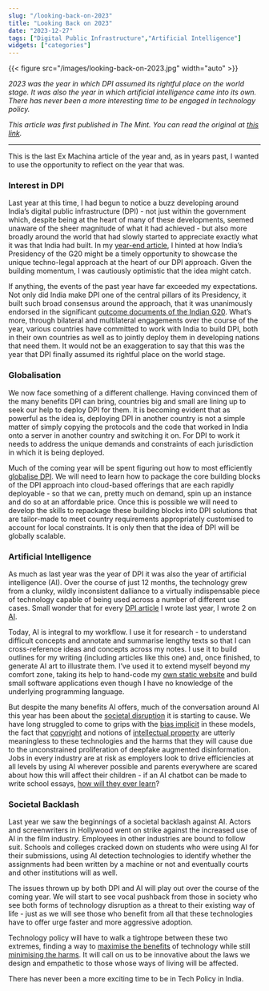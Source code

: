 ```yaml
---
slug: "/looking-back-on-2023"
title: "Looking Back on 2023"
date: "2023-12-27"
tags: ["Digital Public Infrastructure","Artificial Intelligence"]
widgets: ["categories"]
---
```

{{< figure src="/images/looking-back-on-2023.jpg" width="auto" >}}

_2023 was the year in which DPI assumed its rightful place on the world stage. It was also the year in which artificial intelligence came into its own. There has never been a more interesting time to be engaged in technology policy._

<!--more-->

_This article was first published in The Mint. You can read the original at_ [_this link_](https://www.livemint.com/opinion/online-views/tech-policy-in-india-has-had-a-year-packed-with-action-11703616768632.html)_._

* * *

This is the last Ex Machina article of the year and, as in years past, I wanted to use the opportunity to reflect on the year that was.

### Interest in DPI

Last year at this time, I had begun to notice a buzz developing around India’s digital public infrastructure (DPI) - not just within the government which, despite being at the heart of many of these developments, seemed unaware of the sheer magnitude of what it had achieved - but also more broadly around the world that had slowly started to appreciate exactly what it was that India had built. In my [year-end article](https://exmachina.in/28/12/2022/looking-back/), I hinted at how India’s Presidency of the G20 might be a timely opportunity to showcase the unique techno-legal approach at the heart of our DPI approach. Given the building momentum, I was cautiously optimistic that the idea might catch.

If anything, the events of the past year have far exceeded my expectations. Not only did India make DPI one of the central pillars of its Presidency, it built such broad consensus around the approach, that it was unanimously endorsed in the significant [outcome documents of the Indian G20](https://exmachina.in/13/09/2023/new-delhi-declaration/). What’s more, through bilateral and multilateral engagements over the course of the year, various countries have committed to work with India to build DPI, both in their own countries as well as to jointly deploy them in developing nations that need them. It would not be an exaggeration to say that this was the year that DPI finally assumed its rightful place on the world stage.

### Globalisation

We now face something of a different challenge. Having convinced them of the many benefits DPI can bring, countries big and small are lining up to seek our help to deploy DPI for them. It is becoming evident that as powerful as the idea is, deploying DPI in another country is not a simple matter of simply copying the protocols and the code that worked in India onto a server in another country and switching it on. For DPI to work it needs to address the unique demands and constraints of each jurisdiction in which it is being deployed.

Much of the coming year will be spent figuring out how to most efficiently [globalise DPI](https://exmachina.in/06/09/2023/dpi-solutions/). We will need to learn how to package the core building blocks of the DPI approach into cloud-based offerings that are each rapidly deployable - so that we can, pretty much on demand, spin up an instance and do so at an affordable price. Once this is possible we will need to develop the skills to repackage these building blocks into DPI solutions that are tailor-made to meet country requirements appropriately customised to account for local constraints. It is only then that the idea of DPI will be globally scalable.

### Artificial Intelligence

As much as last year was the year of DPI it was also the year of artificial intelligence (AI). Over the course of just 12 months, the technology grew from a clunky, wildly inconsistent dalliance to a virtually indispensable piece of technology capable of being used across a number of different use cases. Small wonder that for every [DPI article](https://exmachina.in/tags/digital-public-infrastructure/) I wrote last year, I wrote 2 on [AI](https://exmachina.in/tags/artificial-intelligence/).

Today, AI is integral to my workflow. I use it for research - to understand difficult concepts and annotate and summarise lengthy texts so that I can cross-reference ideas and concepts across my notes. I use it to build outlines for my writing (including articles like this one) and, once finished, to generate AI art to illustrate them. I’ve used it to extend myself beyond my comfort zone, taking its help to hand-code my [own static website](https://exmachina.in/) and build small software applications even though I have no knowledge of the underlying programming language.

But despite the many benefits AI offers, much of the conversation around AI this year has been about the [societal disruption](https://exmachina.in/27/09/2023/managing-ai-disruption/) it is starting to cause. We have long struggled to come to grips with the [bias implicit](https://exmachina.in/24/05/2023/in-built-bias/) in these models, the fact that [copyright](https://exmachina.in/21/06/2023/musical-intelligence/) and notions of [intellectual property](https://exmachina.in/15/02/2023/does-ai-copy/) are utterly meaningless to these technologies and the harms that they will cause due to the unconstrained proliferation of deepfake augmented disinformation. Jobs in every industry are at risk as employers look to drive efficiencies at all levels by using AI wherever possible and parents everywhere are scared about how this will affect their children - if an AI chatbot can be made to write school essays, [how will they ever learn](https://exmachina.in/14/12/2022/truth-and-llms/)?

### Societal Backlash

Last year we saw the beginnings of a societal backlash against AI. Actors and screenwriters in Hollywood went on strike against the increased use of AI in the film industry. Employees in other industries are bound to follow suit. Schools and colleges cracked down on students who were using AI for their submissions, using AI detection technologies to identify whether the assignments had been written by a machine or not and eventually courts and other institutions will as well.

The issues thrown up by both DPI and AI will play out over the course of the coming year. We will start to see vocal pushback from those in society who see both forms of technology disruption as a threat to their existing way of life - just as we will see those who benefit from all that these technologies have to offer urge faster and more aggressive adoption.

Technology policy will have to walk a tightrope between these two extremes, finding a way to [maximise the benefits](https://exmachina.in/12/04/2023/pro-innovation-regulation/) of technology while still [minimising the harms](https://exmachina.in/22/03/2023/containing-ai/). It will call on us to be innovative about the laws we design and empathetic to those whose ways of living will be affected.

There has never been a more exciting time to be in Tech Policy in India.